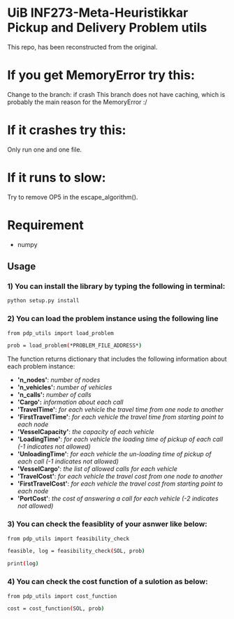 # UiB INF273-Meta-Heuristikkar Pickup and Delivery Problem utils
This repo, has been reconstructed from the original.

# If you get MemoryError try this:
Change to the branch: if crash
This branch does not have caching, which is probably the main reason for the MemoryError :/

# If it crashes try this:
Only run one and one file. 

# If it runs to slow:
Try to remove OP5 in the escape_algorithm().




# Requirement
- numpy

## Usage
### 1) You can install the library by typing the following in terminal:
```bash
python setup.py install
```
### 2) You can load the problem instance using the following line

```bash
from pdp_utils import load_problem

prob = load_problem(*PROBLEM_FILE_ADDRESS*)
```
The function returns dictionary that includes the following information about each problem instance:
- **'n_nodes'**: _number of nodes_
- **'n_vehicles':** _number of vehicles_ 
- **'n_calls':** _number of calls_ 
- **'Cargo':** _information about each call_
- **'TravelTime'**: _for each vehicle the travel time from one node to another_
- **'FirstTravelTime'**: _for each vehicle the travel time from starting point to each node_ 
- **'VesselCapacity'**: _the capacity of each vehicle_
- **'LoadingTime'**: _for each vehicle the loading time of pickup of each call (-1 indicates not allowed)_ 
- **'UnloadingTime'**: _for each vehicle the un-loading time of pickup of each call (-1 indicates not allowed)_ 
- **'VesselCargo'**: _the list of allowed calls for each vehicle_
- **'TravelCost'**: _for each vehicle the travel cost from one node to another_
- **'FirstTravelCost'**:  _for each vehicle the travel cost from starting point to each node_
- **'PortCost'**: _the cost of answering a call for each vehicle (-2 indicates not allowed)_
### 3) You can check the feasiblity of your asnwer like below:
```bash
from pdp_utils import feasibility_check

feasible, log = feasibility_check(SOL, prob)

print(log)
```
### 4) You can check the cost function of a sulotion as below:
```bash
from pdp_utils import cost_function

cost = cost_function(SOL, prob)
```